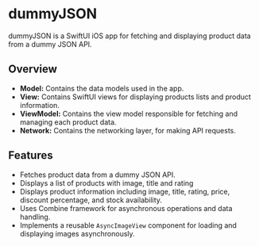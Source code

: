 # dummyJSON

dummyJSON is a SwiftUI iOS app for fetching and displaying product data from a dummy JSON API.

## Overview

- **Model:** Contains the data models used in the app.
- **View:** Contains SwiftUI views for displaying products lists and product information.
- **ViewModel:** Contains the view model responsible for fetching and managing each product data.
- **Network:** Contains the networking layer, for making API requests.

## Features

- Fetches product data from a dummy JSON API.
- Displays a list of products with image, title and rating
- Displays product information including image, title, rating, price, discount percentage, and stock availability.
- Uses Combine framework for asynchronous operations and data handling.
- Implements a reusable `AsyncImageView` component for loading and displaying images asynchronously.
